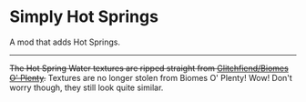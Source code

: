# Simply Hot Springs
 A mod that adds Hot Springs.

***

~~The Hot Spring Water textures are ripped straight from [Glitchfiend/Biomes O' Plenty](https://github.com/Glitchfiend/BiomesOPlenty/tree/BOP-1.12.x-7.0.x/src/main/resources/assets/biomesoplenty/textures/blocks).~~ Textures are no longer stolen from Biomes O' Plenty! Wow! Don't worry though, they still look quite similar.
